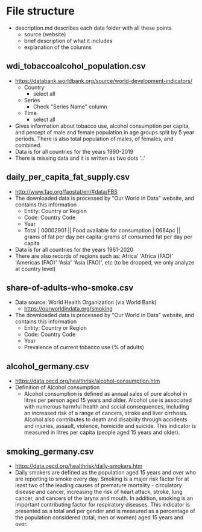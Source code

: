 # File structure
- description.md describes each data folder with all these points
  - source (website)
  - brief description of what it includes
  - explanation of the columns
  
## wdi_tobaccoalcohol_population.csv
- https://databank.worldbank.org/source/world-development-indicators/
  - Country
    - select all
  - Series
    - Check "Series Name" column
  - Time
    - select all
- Gives information about tobacco use, alcohol consumption per capita, and percept of male and female population in age groups split by 5 year periods. There is also total population of males, of females, and combined.
- Data is for all countries for the years 1990-2019
- There is missing data and it is written as two dots '..'

## daily_per_capita_fat_supply.csv
- http://www.fao.org/faostat/en/#data/FBS
- The downloaded data is processed by "Our World in Data" website, and contains this information
  - Entity: Country or Region
  - Code: Country Code
  - Year
  - Total | 00002901 || Food available for consumption | 0684pc || grams of fat per day per capita: grams of consumed fat per day per capita
- Data is for all countries for the years 1961-2020
- There are also records of regions such as: Africa' 'Africa (FAO)' 'Americas (FAO)' 'Asia' 'Asia (FAO)', etc (to be dropped, we only analyze at country level)

## share-of-adults-who-smoke.csv
- Data source: World Health Organization (via World Bank)
  - https://ourworldindata.org/smoking
- The downloaded data is processed by "Our World in Data" website, and contains this information
  - Entity: Country or Region
  - Code: Country Code
  - Year
  - Prevalence of current tobacco use (% of adults)

## alcohol_germany.csv
- https://data.oecd.org/healthrisk/alcohol-consumption.htm
- Definition of Alcohol consumption
  - Alcohol consumption is defined as annual sales of pure alcohol in litres per person aged 15 years and older. Alcohol use is associated with numerous harmful health and social consequences, including an increased risk of a range of cancers, stroke and liver cirrhosis. Alcohol also contributes to death and disability through accidents and injuries, assault, violence, homicide and suicide. This indicator is measured in litres per capita (people aged 15 years and older).

## smoking_germany.csv
- https://data.oecd.org/healthrisk/daily-smokers.htm
- Daily smokers are defined as the population aged 15 years and over who are reporting to smoke every day. Smoking is a major risk factor for at least two of the leading causes of premature mortality - circulatory disease and cancer, increasing the risk of heart attack, stroke, lung cancer, and cancers of the larynx and mouth. In addition, smoking is an important contributing factor for respiratory diseases. This indicator is presented as a total and per gender and is measured as a percentage of the population considered (total, men or women) aged 15 years and over.